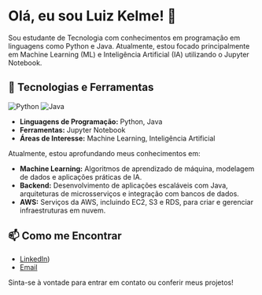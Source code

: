 # Olá, eu sou Luiz Kelme! 👋

Sou estudante de Tecnologia com conhecimentos em programação em linguagens como Python e Java. Atualmente, estou focado principalmente em Machine Learning (ML) e Inteligência Artificial (IA) utilizando o Jupyter Notebook.

## 🚀 Tecnologias e Ferramentas

![Python](https://img.shields.io/badge/Python-3776AB?style=flat&logo=python&logoColor=ffffff)
![Java](https://img.shields.io/badge/Java-007396?style=flat&logo=java&logoColor=ffffff)

- **Linguagens de Programação:** Python, Java
- **Ferramentas:** Jupyter Notebook
- **Áreas de Interesse:** Machine Learning, Inteligência Artificial

Atualmente, estou aprofundando meus conhecimentos em:

- **Machine Learning:** Algoritmos de aprendizado de máquina, modelagem de dados e aplicações práticas de IA.
- **Backend:** Desenvolvimento de aplicações escaláveis com Java, arquiteturas de microsserviços e integração com bancos de dados.
- **AWS:** Serviços da AWS, incluindo EC2, S3 e RDS, para criar e gerenciar infraestruturas em nuvem.

## 📫 Como me Encontrar

- [LinkedIn](linkedin.com/in/luiz-kelme-6a388b224/))
- [Email](kelme726@gmail.com)

Sinta-se à vontade para entrar em contato ou conferir meus projetos!

